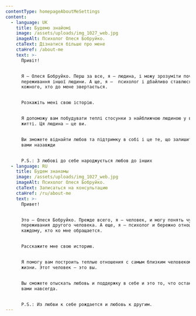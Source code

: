 ```yaml
---
contentType: homepageAboutMeSettings
content:
  - language: UK
    title: Будемо знайомі
    image: /assets/uploads/img_1027_web.jpg
    imageAlt: Психолог Олеся Бобруйко.
    ctaText: Дізнатися більше про мене
    ctaHref: /about-me
    text: >-
      Привіт!


      Я – Олеся Бобруйко. Перш за все, я – людина, і можу зрозуміти почуття та
      переживання іншої людини. А ще, я –  психолог і дбайливо ставлюся до
      кожного, хто до мене звертається.


      Розкажіть мені свою історію.


      Я допоможу вам побудувати теплі стосунки з найближчою людиною у вашому
      житті. Ця людина – це ви.


      Ви зможете віднайти любов та підтримку в собі і це те, що залишиться з
      вами назавжди


      P.S.: З любові до себе народжується любов до інших
  - language: RU
    title: Будем знакомы
    image: /assets/uploads/img_1027_web.jpg
    imageAlt: Психолог Олеся Бобруйко.
    ctaText: Записаться на консультацию
    ctaHref: /ru/about-me
    text: >-
      Привeт!


      Это – Олеся Бобруйко. Прежде всего, я – человек, и могу понять чувства и
      переживания другого человека. А еще, я – психолог и бережно отношусь к
      каждому, кто ко мне обращается. 


      Расскажите мне свою историю.


      Я помогу вам построить теплые отношения с самым близким человеком в вашей
      жизни. Этот человек – это вы.


      Вы сможете отыскать любовь и поддержку в себе и это то, что останется с
      вами навсегда.


      P.S.: Из любви к себе рождается и любовь к другим.
---
```

